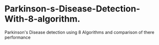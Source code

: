 # Parkinson-s-Disease-Detection-With-8-algorithm.
Parkinson's Disease detection using 8 Algorithms and comparison of there performance
